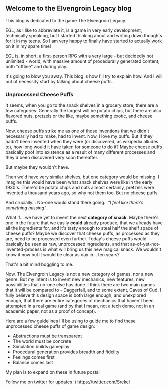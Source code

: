 ## Welcome to the Elvengroin Legacy blog

This blog is dedicated to the game The Elvengroin Legacy.

EGL, as I like to abbreviate it, is a game in very early development, technically speaking, but I started thinking about and writing down thoughts for it in my teens. So I am very happy to finally have started to actually work on it in my spare time! 

EGL is, in short, a first-person RPG with a very large - but decidedly not unlimited - world, with massive amount of procedurally generated content, both "offline" and during play. 

It's going to blow you away. This blog is how I'll try to explain how. And I will out of necessity start by talking about cheese puffs.

### Unprocessed Cheese Puffs

It seems, when you go to the snack shelves in a grocery store, there are a few categories. Generally the largest will be potato chips, but there are also flavored nuts, pretzels or the like, maybe something exotic, and cheese puffs.

Now, cheese puffs strike me as one of those inventions that we didn't necessarily had to make, had to invent. Now, I love my puffs. But if they hadn't been invented when they were (or discovered, as wikipedia alludes to), how long would it have taken for someone to do it? Maybe cheese puffs basically poof into existence as a result of many different processes and they'd been discovered very soon thereafter. 

But maybe they wouldn't have. 

Then we'd have very similar shelves, but one category would be missing. I imagine this would have been what snack shelves were like in the early 1930's. There'd be potato chips and nuts almost certainly, pretzels were invented a thousand years ago, so why not them too. But no cheese puffs.

And crucially... No-one would stand there going.. *"I feel like there's something missing"*.

What if... we have yet to invent the next **category of snack**. Maybe there's one in the future that we easily **could** already produce, that we already have all the ingredients for, and it's tasty enough to steal half the shelf space of cheese puffs? Maybe we discover that cheese puffs, as processed as they are, need to be processed even further. Today's cheese puffs would basically be seen as raw, unprocessed ingredients, and that as-of-yet-not-invented-process is what will bring us this new magical snack. We wouldn't know it now but it would be clear as day in... ten years?

That's a bit mind boggling to me.

Now, The Elvengroin Legacy is not a new category of games, nor a new genre. But my intent is to invent new mechanics, new features, new possibilities that no-one else has done. I think there are two main games that it will be compared to - Daggerfall, and to some extent, Caves of Cud. I fully believe this design space is both large enough, and unexplored enough, that there are entire categories of mechanics that haven't been attempted in a real game (and by that I mean, not a tech demo, not in an academic paper, not as a proof of concept).

Here are a few guidelines I'll be using to guide me to find these unprocessed cheese puffs of game design:
 * Abstractions must be transparent
 * The world must be concrete
 * Simulation builds gameplay
 * Procedural generation provides breadth and fidelity
 * Feelings comes first
 * Balance comes last

My plan is to expand on these in future posts! 

Follow me on twitter for updates :) https://twitter.com/Srekel
